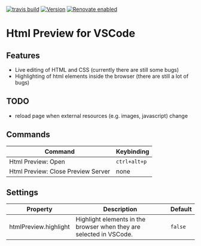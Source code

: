 [![travis build](https://img.shields.io/travis/com/SimonSiefke/vscode-html-preview.svg?style=flat-square)](https://travis-ci.com/SimonSiefke/vscode-html-preview) [![Version](https://vsmarketplacebadge.apphb.com/version/SimonSiefke.html-preview.svg)](https://marketplace.visualstudio.com/items?itemName=SimonSiefke.html-preview) [![Renovate enabled](https://img.shields.io/badge/renovate-enabled-brightgreen.svg)](https://renovatebot.com/)

# Html Preview for VSCode

<!-- TODO demo gif -->

## Features

- Live editing of HTML and CSS (currently there are still some bugs)
- Highlighting of html elements inside the browser (there are still a lot of bugs)

## TODO

- reload page when external resources (e.g. images, javascript) change

## Commands

| Command                            | Keybinding   |
| ---------------------------------- | ------------ |
| Html Preview: Open                 | `ctrl+alt+p` |
| Html Preview: Close Preview Server | none         |

## Settings

| Property              | Description                                                         | Default |
| --------------------- | ------------------------------------------------------------------- | ------- |
| htmlPreview.highlight | Highlight elements in the browser when they are selected in VSCode. | `false` |

<!-- TODO bug: type <h1>a</h1>, select a , type b, $node is undefined -->

<!-- TODO use child process for efficiency -->
<!-- TODO implicit head body tbody tags -->

<!-- autoreload extension: nodemon --watch **/dist/** --exec node scripts/update-extension.js -->

<!-- TODO: bug
input:
<html>

<head>
  <title>Document</title>
  <style></style>
</head>

<body>

</body>

</html>


after <style> type enter enter up tab
error: prefixSum or nodeMap is invalid because node is not found
 -->

<!-- TODO support insertion of element via javascript, preview insertions can be done by referencing beforeid and afterid -->

<!-- TODO debug why live preview isn't working on chrome on mobile android -->
<!-- TODO automatically open browser -->

<!-- TODO live js via chrome devtools api / firefox devtools api similar to lighttable/brackets with chrome -->

<!-- TODO http caching -->

<!-- TODO stop probably not necessary because we can just disconnect when there are no more open sockets (meaning the user has closed the browser and probably wants to close the preview anyway, also he can just reopen the preview) -->

<!-- TODO when opening preview, open new files to the left -->

<!-- TODO shtml -->
<!-- TODO htm -->
<!-- TODO proxy? -->
<!-- TODO cors -->
<!-- TODO elment moves https://trello.com/c/yMmDFqdq/928-live-html-support-moves -->
<!-- TODO better highlight position matching -->
<!-- TODO create vscode.workspace.createfilesystemwatcher -->
<!-- TODO pretty urls when opening, e.g. localhost:3000 instead of localhost:3000/index.html -->
<!-- TODO figure out whats best when another application is blocking the port (killing it or using another port) -->
<!-- TODO live css -->
<!-- TODO dispose listeners in live preview -->
<!-- TODO test when index.html is created or deleted, same for related files -->
<!-- TODO maybe use webworker when there is actually a lot of processing on the client -->
<!-- TODO test when css is deleted/created -->
<!-- TODO multiple files at the same time, only reload index.html and not about.html when index.html is changed -->
<!-- TODO like brackets: when no html file is opened, find the closest html file and open it -->

<!-- TODO html preview inside vscode (webview or browserpreview extension or both)-->
